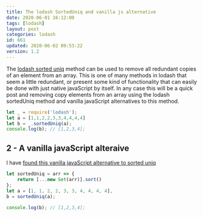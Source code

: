 ```yaml
---
title: The lodash SortedUniq and vanilla js alternative
date: 2020-06-01 16:12:00
tags: [lodash]
layout: post
categories: lodash
id: 661
updated: 2020-06-02 09:53:22
version: 1.2
---
```


The [lodash sorted uniq](https://lodash.com/docs/4.17.15#sortedUniq) method can be used to remove all redundant copies of an element from an array. This is one of many methods in lodash that seem a little redundant, or present some kind of functionality that can easily be done with just native javaScript by itself. In any case this will be a quick post and removing copy elements from an array using the lodash sortedUniq method and vanilla javaScript alternatives to this method.

<!-- more -->

```js
let _ = require('lodash');
let a = [1,1,2,2,3,3,4,4,4,4]
let b = _.sortedUniq(a);
console.log(b); // [1,2,3,4];
```

## 2 - A vanilla javaScript alteraive

I have [found this vanilla javaScript alternative to sorted uniq](https://youmightnotneed.com/lodash/#sortedUniq)

```js
let sortedUniq = arr => {
    return [...new Set(arr)].sort()
};
let a = [1, 1, 2, 2, 3, 3, 4, 4, 4, 4],
b = sortedUniq(a);
 
console.log(b); // [1,2,3,4];
```